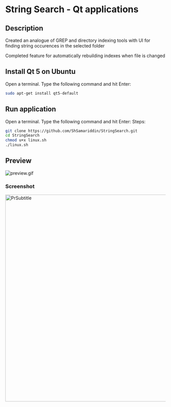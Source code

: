 String Search - Qt applications
====================================================
Description
-----------
Created an analogue of GREP and directory indexing tools with UI for 
finding string occurences in the selected folder

Completed feature for automatically rebuilding indexes when file is changed

Install Qt 5 on Ubuntu
---------------------
Open a terminal. Type the following command and hit Enter:
```bash
sudo apt-get install qt5-default
```

Run application
----------------------
Open a terminal. Type the following command and hit Enter:
Steps:
```bash
git clone https://github.com/ShSamariddin/StringSearch.git
cd StringSearch
chmod u+x linux.sh
./linux.sh
```
## Preview
![preview.gif](https://i.loli.net/2020/09/16/Jrv5iVZK8PshQpe.gif)

### Screenshot
<img src="https://i.loli.net/2020/09/16/raL86U32ljuDsn4.png" alt="PrSubtitle" width="650" />